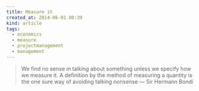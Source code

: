 ```yaml
---
title: Measure it
created_at: 2014-06-01 00:39
kind: article
tags:
  - economics
  - measure
  - projectmanagement
  - management
---
```


> We find no sense in talking about something unless we specify how we measure it. A definition by the method of measuring a quantity is the one sure way of avoiding talking nonsense — Sir Hermann Bondi
